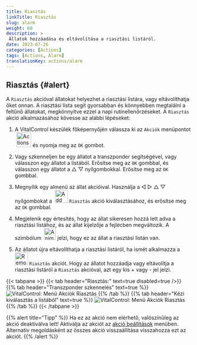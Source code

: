 ```yaml
---
title: Riasztás
linkTitle: Riasztás
slug: alarm
weight: 60
description: >
 Állatok hozzáadása és eltávolítása a riasztási listáról.
date: 2023-07-26
categories: [Actions]
tags: [Actions, Alarm]
translationKey: actions/alarm
---
```


## Riasztás {#alert}

A `Riasztás` akcióval állatokat helyezhet a riasztási listára, vagy eltávolíthatja őket onnan. A riasztási lista segít gyorsabban és könnyebben megtalálni a feltűnő állatokat, megkönnyítve ezzel a napi rutinellenőrzéseket. A `Riasztás` akció alkalmazásához kövesse az alábbi lépéseket:

1. A VitalControl készülék főképernyőjén válassza ki az `Akciók` menüpontot &nbsp;<img src="/icons/actions.svg" width="40" align="bottom" alt="Actions" /> és nyomja meg az `OK` gombot.

2. Vagy szkenneljen be egy állatot a transzponder segítségével, vagy válasszon egy állatot a listából. Erősítse meg az `OK` gombbal, és válasszon egy állatot a △ ▽ nyílgombokkal. Erősítse meg az `OK` gombbal.

3. Megnyílik egy almenü az állat akcióival. Használja a ◁ ▷ △ ▽ nyílgombokat a &nbsp;<img src="/icons/actions/alarm.svg" width="35" align="bottom" alt="Add alarm" /> `Riasztás` akció kiválasztásához, és erősítse meg az `OK` gombbal.

4. Megjelenik egy értesítés, hogy az állat sikeresen hozzá lett adva a riasztási listához, és az állat kijelzője a fejlécben megváltozik. A szimbólum &nbsp;<img src="/icons/header/animal-in-alarm.svg" width="32" align="bottom" alt="Animal in alarm" /> jelzi, hogy ez az állat a riasztási listán van.

5. Az állatot újra eltávolíthatja a riasztási listáról, ha ismét alkalmazza a &nbsp;<img src="/icons/actions/alarm-minus.svg" width="35" align="bottom" alt="Remove alarm" /> `Riasztás` akciót. Hogy az állatot hozzáadja vagy eltávolítja a riasztási listáról a `Riasztás` akcióval, azt egy kis + vagy - jel jelzi.

{{< tabpane >}}
{{< tab header="Riasztás:" text=true disabled=true />}}
{{% tab header="Transzponder szkennelés" text=true %}}
![VitalControl: Menü Akciók Riasztás](../images/alarm-scan.png "Riasztás")
{{% /tab %}}
{{% tab header="Kézi kiválasztás a listából" text=true %}}
![VitalControl: Menü Akciók Riasztás](../images/alarm.png "Riasztás")
{{% /tab %}}
{{< /tabpane >}}

{{% alert title="Tipp" %}}
Ha ez az akció nem elérhető, valószínűleg az akció deaktiválva lett! Aktiválja az akciót az [akció beállítások](../setting/) menüben. Alternatív megoldásként az összes akció visszaállítása visszahozza ezt az akciót.
{{% /alert %}}


